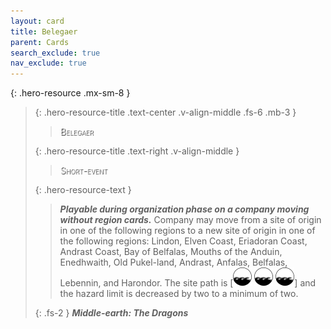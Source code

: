 ```yaml
---
layout: card
title: Belegaer
parent: Cards
search_exclude: true
nav_exclude: true
---
```


<style>
card-name {
  font-variant: small-caps !important;
  font-weight: 300 !important;
  color: white !important;
  text-shadow: 1px 1px 1px #000 !important;
}
</style>

{: .hero-resource .mx-sm-8 }
> 
> {: .hero-resource-title .text-center .v-align-middle .fs-6 .mb-3 }
> > <card-name>Belegaer</card-name>
> 
> 
> {: .hero-resource-title .text-right .v-align-middle }
> > <card-name>Short-event</card-name>
> 
> 
> {: .hero-resource-text }
> > _**Playable during organization phase on a company moving without region cards.**_ Company may move from a site of origin in one of the following regions to a new site of origin in one of the following regions: Lindon, Elven Coast, Eriadoran Coast, Andrast Coast, Bay of Belfalas, Mouths of the Anduin, Enedhwaith, Old Pukel-land, Andrast, Anfalas, Belfalas, Lebennin, and Harondor. The site path is \[![](/assets/images/coastalsea.svg) ![](/assets/images/coastalsea.svg) ![](/assets/images/coastalsea.svg)] and the hazard limit is decreased by two to a minimum of two. 
> 
> {: .fs-2 }
> _**Middle-earth: The Dragons**_
